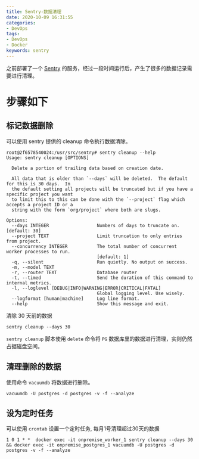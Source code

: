 ```yaml
---
title: Sentry-数据清理
date: 2020-10-09 16:31:55
categories: 
- DevOps
tags:
- DevOps
- Docker
keywords: sentry
---
```


之前部署了一个 [Sentry](https://sentry.io/welcome/) 的服务，经过一段时间运行后，产生了很多的数据记录需要进行清理。


步骤如下
======

标记数据删除
-----------

可以使用 sentry 提供的 cleanup 命令执行数据清除。

```
root@2f6578540024:/usr/src/sentry# sentry cleanup --help
Usage: sentry cleanup [OPTIONS]

  Delete a portion of trailing data based on creation date.

  All data that is older than `--days` will be deleted.  The default for this is 30 days.  In
  the default setting all projects will be truncated but if you have a specific project you want
  to limit this to this can be done with the `--project` flag which accepts a project ID or a
  string with the form `org/project` where both are slugs.

Options:
  --days INTEGER                  Numbers of days to truncate on.  [default: 30]
  --project TEXT                  Limit truncation to only entries from project.
  --concurrency INTEGER           The total number of concurrent worker processes to run.
                                  [default: 1]
  -q, --silent                    Run quietly. No output on success.
  -m, --model TEXT
  -r, --router TEXT               Database router
  -t, --timed                     Send the duration of this command to internal metrics.
  -l, --loglevel [DEBUG|INFO|WARNING|ERROR|CRITICAL|FATAL]
                                  Global logging level. Use wisely.
  --logformat [human|machine]     Log line format.
  --help                          Show this message and exit.
```

清除 30 天前的数据

```
sentry cleanup --days 30
```

`sentry cleanup` 脚本使用 `delete` 命令将 `PG` 数据库里的数据进行清理，实则仍然占据磁盘空间。


清理删除的数据
-------------

使用命令 `vacuumdb` 将数据进行删除。

```
vacuumdb -U postgres -d postgres -v -f --analyze
```

设为定时任务
-----------

可以使用 `crontab` 设置一个定时任务, 每月1号清理超过30天的数据

```
1 0 1 * *  docker exec -it onpremise_worker_1 sentry cleanup --days 30  && docker exec -it onpremise_postgres_1 vacuumdb -U postgres -d postgres -v -f --analyze
```


